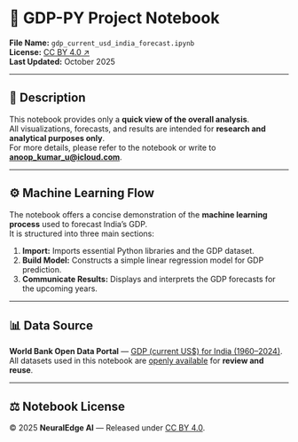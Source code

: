 # 📘 GDP-PY Project Notebook

**File Name:** `gdp_current_usd_india_forecast.ipynb`  
**License:** [CC BY 4.0 ↗](https://creativecommons.org/licenses/by/4.0/)  
**Last Updated:** October 2025  

---

## 🧾 Description

This notebook provides only a **quick view of the overall analysis**.  
All visualizations, forecasts, and results are intended for **research and analytical purposes only**.  
For more details, please refer to the notebook or write to **anoop_kumar_u@icloud.com**.

---

## ⚙️ Machine Learning Flow

The notebook offers a concise demonstration of the **machine learning process** used to forecast India’s GDP.  
It is structured into three main sections:

1. **Import:** Imports essential Python libraries and the GDP dataset.  
2. **Build Model:** Constructs a simple linear regression model for GDP prediction.  
3. **Communicate Results:** Displays and interprets the GDP forecasts for the upcoming years.

---

## 📊 Data Source

**World Bank Open Data Portal** — [GDP (current US$) for India (1960–2024)](https://data.worldbank.org/indicator/NY.GDP.MKTP.CD?locations=IN).  
All datasets used in this notebook are [openly available](https://github.com/neuraledgeai/GDP-PY/tree/main/GDP-PY%20Project/Data) for **review and reuse**.

---

## ⚖️ Notebook License

© 2025 **NeuralEdge AI** — Released under [CC BY 4.0](https://creativecommons.org/licenses/by/4.0/).

